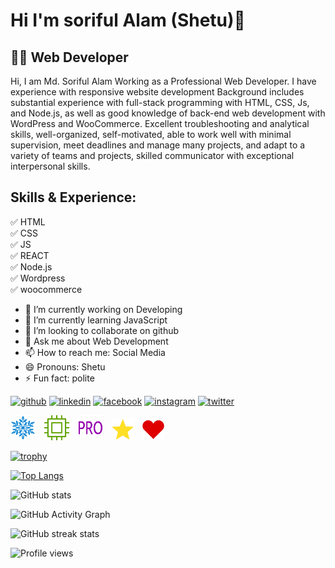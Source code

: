 # Hi I'm soriful Alam (Shetu)👋
## 🤷‍♀️ Web Developer
Hi, I am Md. Soriful Alam  Working as a Professional Web Developer. I have experience with responsive website development Background includes substantial experience with full-stack programming with HTML, CSS, Js, and Node.js, as well as good knowledge of back-end web development with WordPress and WooCommerce. Excellent troubleshooting and analytical skills, well-organized, self-motivated, able to work well with minimal supervision, meet deadlines and manage many projects, and adapt to a variety of teams and projects, skilled communicator with exceptional interpersonal skills.

## Skills  & Experience: <br>
✅ HTML <br>
✅ CSS <br>
✅ JS <br>
✅ REACT <br>
✅ Node.js <br>
✅ Wordpress <br>
✅ woocommerce <br>

- 🔭 I’m currently working on Developing 
- 🌱 I’m currently learning JavaScript 
- 👯 I’m looking to collaborate on github 
- 💬 Ask me about Web Development 
- 📫 How to reach me: Social Media 
- 😄 Pronouns: Shetu 
- ⚡ Fun fact: polite 


[<img src='https://cdn.jsdelivr.net/npm/simple-icons@3.0.1/icons/github.svg' alt='github' height='40'>](https://github.com/sorifulalam)  [<img src='https://cdn.jsdelivr.net/npm/simple-icons@3.0.1/icons/linkedin.svg' alt='linkedin' height='40'>](https://www.linkedin.com/in/soriful-alam-shetu-a3b26020b/)  [<img src='https://cdn.jsdelivr.net/npm/simple-icons@3.0.1/icons/facebook.svg' alt='facebook' height='40'>](https://www.facebook.com/https://www.facebook.com/profile.php?id=100010657595758)  [<img src='https://cdn.jsdelivr.net/npm/simple-icons@3.0.1/icons/instagram.svg' alt='instagram' height='40'>](https://www.instagram.com/soriful__alam/)  [<img src='https://cdn.jsdelivr.net/npm/simple-icons@3.0.1/icons/twitter.svg' alt='twitter' height='40'>](https://twitter.com/https://twitter.com/SorifulShetu)  

<a href='https://archiveprogram.github.com/'><img src='https://raw.githubusercontent.com/acervenky/animated-github-badges/master/assets/acbadge.gif' width='40' height='40'></a> <a href='https://docs.github.com/en/developers'><img src='https://raw.githubusercontent.com/acervenky/animated-github-badges/master/assets/devbadge.gif' width='40' height='40'></a> <a href='https://github.com/pricing'><img src='https://raw.githubusercontent.com/acervenky/animated-github-badges/master/assets/pro.gif' width='40' height='40'></a> <a href='https://stars.github.com/'><img src='https://raw.githubusercontent.com/acervenky/animated-github-badges/master/assets/starbadge.gif' width='35' height='35'></a> <a href='https://docs.github.com/en/github/supporting-the-open-source-community-with-github-sponsors'><img src='https://raw.githubusercontent.com/acervenky/animated-github-badges/master/assets/sponsorbadge.gif' width='35' height='35'></a> 

[![trophy](https://github-profile-trophy.vercel.app/?username=sorifulalam)](https://github.com/ryo-ma/github-profile-trophy)

[![Top Langs](https://github-readme-stats.vercel.app/api/top-langs/?username=sorifulalam)](https://github.com/anuraghazra/github-readme-stats)

![GitHub stats](https://github-readme-stats.vercel.app/api?username=sorifulalam&show_icons=true&count_private=true)  

![GitHub Activity Graph](https://activity-graph.herokuapp.com/graph?username=sorifulalam)  

![GitHub streak stats](https://github-readme-streak-stats.herokuapp.com/?user=sorifulalam)  

![Profile views](https://gpvc.arturio.dev/sorifulalam)  
